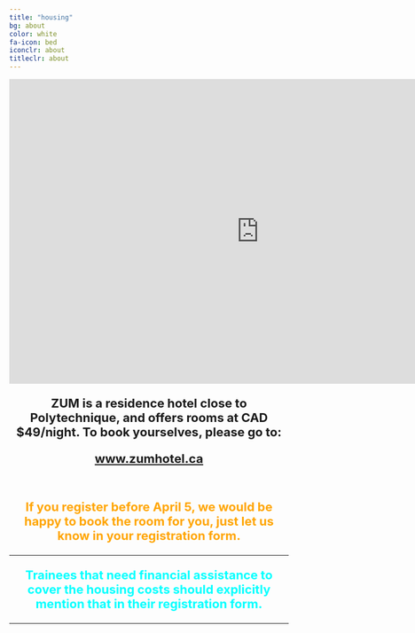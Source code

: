 ```yaml
---
title: "housing"
bg: about
color: white
fa-icon: bed
iconclr: about
titleclr: about 
---
```



<center><iframe width="900" height="550" src="https://www.zumhotel.ca/en/gallery/" frameborder="0" scrolling="no"></iframe></center>

<p style="font-weight:bold; text-align:center; font-size:22px">ZUM is a residence hotel close to Polytechnique, and offers rooms at CAD $49/night. To book yourselves, please go to:</p>

<p style="font-weight:bold; text-align:center; font-size:22px; color:teal"> <a href="www.zumhotel.ca" target="blank">www.zumhotel.ca</a> </p>

<br>

<i class="fa fa-exclamation-triangle fa-4x fa-align-center" style="color:orange"></i>
<p style="color:orange; font-weight:bold; text-align:center; font-size:22px">If you register before April 5, we would be happy to book the room for you, just let us know in your registration form.</p>

***

<i class="fa fa-exclamation-triangle fa-4x fa-align-center" style="color:aqua"></i>
<p style="color:aqua; font-weight:bold; text-align:center; font-size:22px">
Trainees that need financial assistance to cover the housing costs should explicitly mention that in their registration form.</p>

*** 
